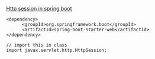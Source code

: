 [Http session in spring boot](https://studygyaan.com/spring-boot/httpsession-spring-boot-session-management#:~:text=HttpSession%20provides%20a%20way%20to,client%20and%20an%20HTTP%20server.) 

```
<dependency>
      <groupId>org.springframework.boot</groupId>
      <artifactId>spring-boot-starter-web</artifactId>
</dependency>

// import this in class
import javax.servlet.http.HttpSession;
```
